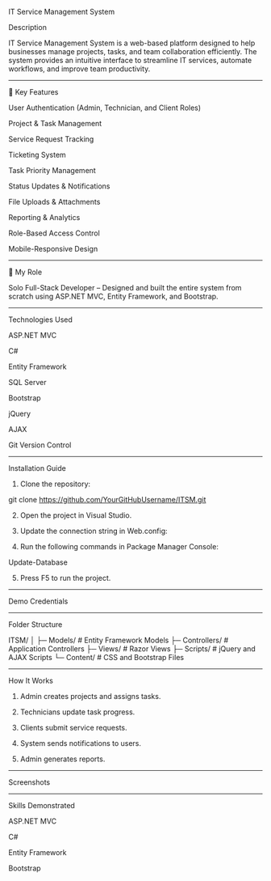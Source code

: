 

IT Service Management System

Description

IT Service Management System is a web-based platform designed to help businesses manage projects, tasks, and team collaboration efficiently. The system provides an intuitive interface to streamline IT services, automate workflows, and improve team productivity.


---

🔑 Key Features

User Authentication (Admin, Technician, and Client Roles)

Project & Task Management

Service Request Tracking

Ticketing System

Task Priority Management

Status Updates & Notifications

File Uploads & Attachments

Reporting & Analytics

Role-Based Access Control

Mobile-Responsive Design



---

💪 My Role

Solo Full-Stack Developer – Designed and built the entire system from scratch using ASP.NET MVC, Entity Framework, and Bootstrap.


---

Technologies Used

ASP.NET MVC

C#

Entity Framework

SQL Server

Bootstrap

jQuery

AJAX

Git Version Control



---

Installation Guide

1. Clone the repository:



git clone https://github.com/YourGitHubUsername/ITSM.git

2. Open the project in Visual Studio.


3. Update the connection string in Web.config:



<connectionStrings>
  <add name="DefaultConnection" connectionString="your-database-connection-string" providerName="System.Data.SqlClient" />
</connectionStrings>

4. Run the following commands in Package Manager Console:



Update-Database

5. Press F5 to run the project.




---

Demo Credentials


---

Folder Structure

ITSM/
│
├─ Models/              # Entity Framework Models
├─ Controllers/         # Application Controllers
├─ Views/               # Razor Views
├─ Scripts/             # jQuery and AJAX Scripts
└─ Content/             # CSS and Bootstrap Files


---

How It Works

1. Admin creates projects and assigns tasks.


2. Technicians update task progress.


3. Clients submit service requests.


4. System sends notifications to users.


5. Admin generates reports.




---

Screenshots


---

Skills Demonstrated

ASP.NET MVC

C#

Entity Framework

Bootstrap
